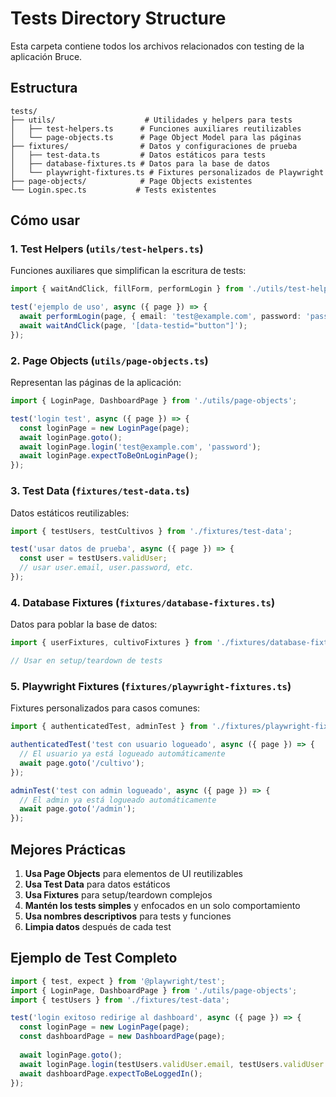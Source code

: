 # Tests Directory Structure

Esta carpeta contiene todos los archivos relacionados con testing de la aplicación Bruce.

## Estructura

```
tests/
├── utils/                    # Utilidades y helpers para tests
│   ├── test-helpers.ts      # Funciones auxiliares reutilizables
│   └── page-objects.ts      # Page Object Model para las páginas
├── fixtures/                # Datos y configuraciones de prueba
│   ├── test-data.ts         # Datos estáticos para tests
│   ├── database-fixtures.ts # Datos para la base de datos
│   └── playwright-fixtures.ts # Fixtures personalizados de Playwright
├── page-objects/            # Page Objects existentes
└── Login.spec.ts           # Tests existentes
```

## Cómo usar

### 1. Test Helpers (`utils/test-helpers.ts`)

Funciones auxiliares que simplifican la escritura de tests:

```typescript
import { waitAndClick, fillForm, performLogin } from './utils/test-helpers';

test('ejemplo de uso', async ({ page }) => {
  await performLogin(page, { email: 'test@example.com', password: 'password' });
  await waitAndClick(page, '[data-testid="button"]');
});
```

### 2. Page Objects (`utils/page-objects.ts`)

Representan las páginas de la aplicación:

```typescript
import { LoginPage, DashboardPage } from './utils/page-objects';

test('login test', async ({ page }) => {
  const loginPage = new LoginPage(page);
  await loginPage.goto();
  await loginPage.login('test@example.com', 'password');
  await loginPage.expectToBeOnLoginPage();
});
```

### 3. Test Data (`fixtures/test-data.ts`)

Datos estáticos reutilizables:

```typescript
import { testUsers, testCultivos } from './fixtures/test-data';

test('usar datos de prueba', async ({ page }) => {
  const user = testUsers.validUser;
  // usar user.email, user.password, etc.
});
```

### 4. Database Fixtures (`fixtures/database-fixtures.ts`)

Datos para poblar la base de datos:

```typescript
import { userFixtures, cultivoFixtures } from './fixtures/database-fixtures';

// Usar en setup/teardown de tests
```

### 5. Playwright Fixtures (`fixtures/playwright-fixtures.ts`)

Fixtures personalizados para casos comunes:

```typescript
import { authenticatedTest, adminTest } from './fixtures/playwright-fixtures';

authenticatedTest('test con usuario logueado', async ({ page }) => {
  // El usuario ya está logueado automáticamente
  await page.goto('/cultivo');
});

adminTest('test con admin logueado', async ({ page }) => {
  // El admin ya está logueado automáticamente
  await page.goto('/admin');
});
```

## Mejores Prácticas

1. **Usa Page Objects** para elementos de UI reutilizables
2. **Usa Test Data** para datos estáticos
3. **Usa Fixtures** para setup/teardown complejos
4. **Mantén los tests simples** y enfocados en un solo comportamiento
5. **Usa nombres descriptivos** para tests y funciones
6. **Limpia datos** después de cada test

## Ejemplo de Test Completo

```typescript
import { test, expect } from '@playwright/test';
import { LoginPage, DashboardPage } from './utils/page-objects';
import { testUsers } from './fixtures/test-data';

test('login exitoso redirige al dashboard', async ({ page }) => {
  const loginPage = new LoginPage(page);
  const dashboardPage = new DashboardPage(page);
  
  await loginPage.goto();
  await loginPage.login(testUsers.validUser.email, testUsers.validUser.password);
  await dashboardPage.expectToBeLoggedIn();
});
```
